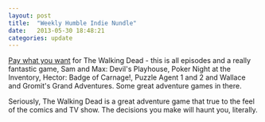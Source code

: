 ```yaml
---
layout: post
title:  "Weekly Humble Indie Nundle"
date:   2013-05-30 18:48:21
categories: update
---
```


[Pay what you want](https://www.humblebundle.com/weekly) for The Walking Dead - this is all episodes and a really fantastic game, Sam and Max: Devil's Playhouse, Poker Night at the Inventory, Hector: Badge of Carnage!, Puzzle Agent 1 and 2 and Wallace and Gromit's Grand Adventures. Some great adventure games in there.

Seriously, The Walking Dead is a great adventure game that true to the feel of the comics and TV show. The decisions you make will haunt you, literally.